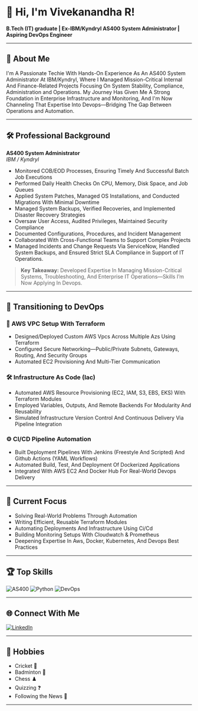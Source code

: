 # 👋 Hi, I'm Vivekanandha R!

**B.Tech (IT) graduate | Ex-IBM/Kyndryl AS400 System Administrator | Aspiring DevOps Engineer**

---

## 🚀 About Me

I'm A Passionate Techie With Hands-On Experience As An AS400 System Administrator At IBM/Kyndryl, Where I Managed Mission-Critical Internal And Finance-Related Projects Focusing On System Stability, Compliance, Administration and Operations. My Journey Has Given Me A Strong Foundation in Enterprise Infrastructure and Monitoring, And I'm Now Channeling That Expertise Into Devops—Bridging The Gap Between Operations and Automation.

---

## 🛠️ Professional Background

**AS400 System Administrator**  
*IBM / Kyndryl*

- Monitored COB/EOD Processes, Ensuring Timely And Successful Batch Job Executions
- Performed Daily Health Checks On CPU, Memory, Disk Space, and Job Queues
- Applied System Patches, Managed OS Installations, and Conducted Migrations With Minimal Downtime
- Managed System Backups, Verified Recoveries, and Implemented Disaster Recovery Strategies
- Oversaw User Access, Audited Privileges, Maintained Security Compliance
- Documented Configurations, Procedures, and Incident Management
- Collaborated With Cross-Functional Teams to Support Complex Projects
- Managed Incidents and Change Requests Via ServiceNow, Handled System Backups, and Ensured Strict SLA Compliance in Support of IT Operations.



> **Key Takeaway:** Developed Expertise In Managing Mission-Critical Systems, Troubleshooting, And Enterprise IT Operations—Skills I’m Now Applying In Devops.

---

## 🚀 Transitioning to DevOps

### 🔧 AWS VPC Setup With Terraform
- Designed/Deployed Custom AWS Vpcs Across Multiple Azs Using Terraform
- Configured Secure Networking—Public/Private Subnets, Gateways, Routing, And Security Groups
- Automated EC2 Provisioning And Multi-Tier Communication

### 🛠️ Infrastructure As Code (Iac)
- Automated AWS Resource Provisioning (EC2, IAM, S3, EBS, EKS) With Terraform Modules
- Employed Variables, Outputs, And Remote Backends For Modularity And Reusability
- Simulated Infrastructure Version Control And Continuous Delivery Via Pipeline Integration

### ⚙️ CI/CD Pipeline Automation
- Built Deployment Pipelines With Jenkins (Freestyle And Scripted) And Github Actions (YAML Workflows)
- Automated Build, Test, And Deployment Of Dockerized Applications
- Integrated With AWS EC2 And Docker Hub For Real-World Devops Delivery

---

## 🎯 Current Focus

- Solving Real-World Problems Through Automation
- Writing Efficient, Reusable Terraform Modules
- Automating Deployments And Infrastructure Using Ci/Cd
- Building Monitoring Setups With Cloudwatch & Prometheus
- Deepening Expertise In Aws, Docker, Kubernetes, And Devops Best Practices

---

## 🏆 Top Skills

![AS400](https://img.shields.io/badge/AS400-Expert-blue) 
![Python](https://img.shields.io/badge/Python-Intermediate-informational)
![DevOps](https://img.shields.io/badge/DevOps-Passionate-green)

---

## 🌐 Connect With Me

[![LinkedIn](https://img.shields.io/badge/LinkedIn-blue?logo=linkedin&logoColor=white)](https://www.linkedin.com/in/vivekanandha-r-791b75139/)

---

## 🧩 Hobbies

- Cricket 🏏
- Badminton 🏸
- Chess ♟️
- Quizzing ❓
- Following the News 📰

---

<!--
**Vivekanandha21/Vivekanandha21** Is A ✨ Special ✨ Repository Because Its README.Md (This File) Appears On Your Github Profile.


Here are some ideas to get you started:

- 🔭 I’m currently working on ...
- 🌱 I’m currently learning ...
- 👯 I’m looking to collaborate on ...
- 🤔 I’m looking for help with ...
- 💬 Ask me about ...
- 📫 How to reach me: ...
- 😄 Pronouns: ...
- ⚡ Fun fact: ...
-->
